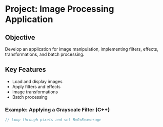 # Project: Image Processing Application

## Objective
Develop an application for image manipulation, implementing filters, effects, transformations, and batch processing.

## Key Features
- Load and display images
- Apply filters and effects
- Image transformations
- Batch processing

### Example: Applying a Grayscale Filter (C++)
```cpp
// Loop through pixels and set R=G=B=average
```
